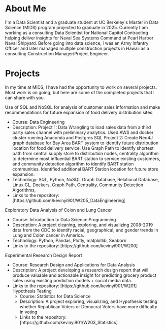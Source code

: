 # About Me
I'm a Data Scientist and a graduate student at UC Berkeley's Master in Data Science (MIDS) program projected to graduate in 2025.
Currently I am working as a consulting Data Scientist for National Capitol Contracting helping deliver insights for 
Naval Sea Systems Command at Pearl Harbor Naval Shipyard. Before going into data science, I was an Army Infantry Officer and later managed multiple 
construction projects in Hawaii as a consulting Construction Manager/Project Engineer.

# Projects
In my time at MIDS, I have had the opportunity to work on several projects. Most work is on going, but here are some of the completed
projects that I can share with you. 

<summary>Use of SQL and NoSQL for analysis of customer sales information and make recommendations for future expansion of food delivery distribution sites.</summary>
<ul><li>Course: Data Engineering </li>
<li>Description: Project 1: Data Wrangling to load sales data from a third party sales channel with preliminary analytics. Used AWS and docker cluster running Anaconda and Postgres SQL
Project 2: Create Neo4J graph database for Bay Area BART system to identify future distribution location for food delivery service. Use Graph Path to identify shortest path from central 
supply store to distribution nodes, centrality algorithm to determine most influential BART station to service existing customers, and community detection algorithm to identify BART station communities. Identified additional BART Station location for future store expansion. 
<li>Technology: SQL, Python, NoSQL Graph Database, Relational Database, Linux CL, Dockers, Graph Path, Centrality, Community Detection Algorithms, </li>
<li> Links to the repository: [https://github.com/kevinyi901/W205_DataEngineering]

</li></ul>
  
<summary>Exploratory Data Analysis of Colon and Lung Cancer</summary>
<ul><li>Course: Introduction to Data Science Programming </li>
<li>Description: A project cleaning, exploring, and visualizing 2008-2019 data from the CDC to identify racial, 
  geographical, and gender trends in Lung and Colon cancer in America. </li>
<li>Technology: Python, Pandas, Plotly, matplotlib, Seaborn. </li>
<li> Links to the repository: [https://github.com/kevinyi901/W200]

</li></ul>

  <summary>Experimental Research Design Report</summary>
<ul><li>Course: Research Design and Applications for Data Analysis </li>
<li>Description: A project developing a research design report that will produce valuable and actionable insight for predicting grocery product sales using existing prediction models + social media data.  </li>
<li> Links to the repository: [https://github.com/kevinyi901/W201]


  <summary>Hypothesis Testing</summary>
<ul><li>Course: Statistics for Data Science </li>
<li>Description: A project exploring, visualizing, and Hypothesis testing whether Republican Voters or Democrat Voters 
have more difficulty in voting </li>
<li> Links to the repository: [https://github.com/kevinyi901/W203_Statistics]
  
</details>

<!---

--->
